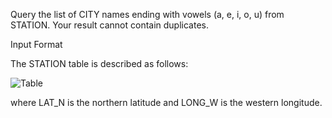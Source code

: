 Query the list of CITY names ending with vowels (a, e, i, o, u) from STATION. Your result cannot contain duplicates.

Input Format

The STATION table is described as follows:

![Table](https://s3.amazonaws.com/hr-challenge-images/9336/1449345840-5f0a551030-Station.jpg)

where LAT_N is the northern latitude and LONG_W is the western longitude.
